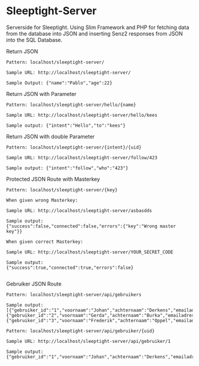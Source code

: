 # Sleeptight-Server
Serverside for Sleeptight. Using Slim Framework and PHP for fetching data from the database into JSON and inserting Senz2 responses from JSON into the SQL Database.


Return JSON

```
Pattern: localhost/sleeptight-server/

Sample URL: http://localhost/sleeptight-server/

Sample Output: {"name":"Pablo","age":22}

```


Return JSON with Parameter

```
Pattern: localhost/sleeptight-server/hello/{name}

Sample URL: http://localhost/sleeptight-server/hello/kees

Sample output: {"intent":"Hello","to":"kees"}

```


Return JSON with double Parameter

```
Pattern: localhost/sleeptight-server/{intent}/{uid}

Sample URL: http://localhost/sleeptight-server/follow/423

Sample output: {"intent":"follow","who":"423"}

```

Protected JSON Route with Masterkey

```
Pattern: localhost/sleeptight-server/{key}

When given wrong Masterkey:

Sample URL: http://localhost/sleeptight-server/asbasdds

Sample output:
{"success":false,"connected":false,"errors":{"key":"Wrong master key"}}

When given correct Masterkey:

Sample URL: http://localhost/sleeptight-server/YOUR_SECRET_CODE

Sample output:
{"success":true,"connected":true,"errors":false}


```


Gebruiker JSON Route

```
Pattern: localhost/sleeptight-server/api/gebruikers

Sample output:
[{"gebruiker_id":"1","voornaam":"Johan","achternaam":"Derkens","emailadres":"johanderkens@gmail.com"},{"gebruiker_id":"2","voornaam":"Gerda","achternaam":"Burka","emailadres":"gburkaas@gmail.com"},{"gebruiker_id":"3","voornaam":"Frederik","achternaam":"Oppel","emailadres":"foppel@gmail.com"}]

Pattern: localhost/sleeptight-server/api/gebruiker/{uid}

Sample URL: http://localhost/sleeptight-server/api/gebruiker/1

Sample output:
{"gebruiker_id":"1","voornaam":"Johan","achternaam":"Derkens","emailadres":"johanderkens@gmail.com"}


```
